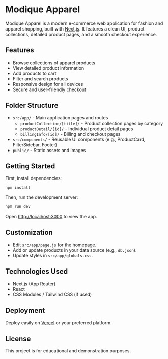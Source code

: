 # Modique Apparel

Modique Apparel is a modern e-commerce web application for fashion and apparel shopping, built with [Next.js](https://nextjs.org). It features a clean UI, product collections, detailed product pages, and a smooth checkout experience.

## Features

- Browse collections of apparel products
- View detailed product information
- Add products to cart
- Filter and search products
- Responsive design for all devices
- Secure and user-friendly checkout

## Folder Structure

- `src/app/` - Main application pages and routes
  - `productCollection/[title]/` - Product collection pages by category
  - `productDetail/[id]/` - Individual product detail pages
  - `billingInfo/[id]/` - Billing and checkout pages
- `src/components/` - Reusable UI components (e.g., ProductCard, FilterSidebar, Footer)
- `public/` - Static assets and images

## Getting Started

First, install dependencies:

```bash
npm install
```

Then, run the development server:

```bash
npm run dev
```

Open [http://localhost:3000](http://localhost:3000) to view the app.

## Customization
- Edit `src/app/page.js` for the homepage.
- Add or update products in your data source (e.g., `db.json`).
- Update styles in `src/app/globals.css`.

## Technologies Used
- Next.js (App Router)
- React
- CSS Modules / Tailwind CSS (if used)

## Deployment

Deploy easily on [Vercel](https://vercel.com/) or your preferred platform.

## License

This project is for educational and demonstration purposes.
